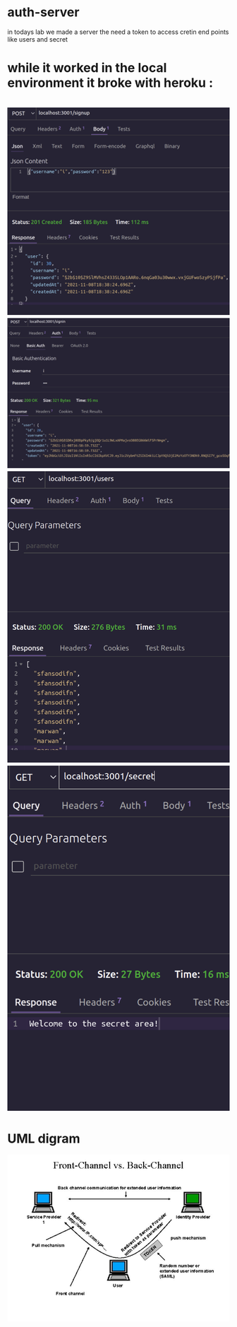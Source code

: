 # auth-server



in todays lab we made a server the need a token to access cretin end points like users and secret




while it worked in the local environment it broke with heroku :  
========

![signup](up.png)
![signin](in.png)
![users](users.png)
![secret](sec.png)
============
# UML digram

![uml](new.jpg)



